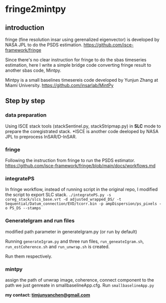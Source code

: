 # fringe2mintpy 


## introduction 
fringe (fine resolution insar using gerenalized eigenvector) is developed by NASA JPL to do the PSDS estimation. 
https://github.com/isce-framework/fringe

Since there's no clear instruction for fringe to do the sbas timeseries estimation, here I write a simple bridge code converting fringe result to another sbas code, Mintpy.

Mintpy is a small baselines timesereis code developed by Yunjun Zhang at Miami University. 
https://github.com/insarlab/MintPy




## Step by step
### data preparation 
Using ISCE stack tools (stackSentinel.py, stackStripmap.py) in **SLC** mode to prepare the coregistrated stack.
*ISCE is another code deeloped by NASA JPL to preprocess InSAR/D-InSAR.

### fringe
Following the instruction from fringe to run the PSDS estimator.
https://github.com/isce-framework/fringe/blob/main/docs/workflows.md

### integratePS
In fringe workflow, instead of running script in the original repo, I modified the script to export SLC stack. 
`./integratePS.py -s coreg_stack/slcs_base.vrt -d adjusted_wrapped_DS/ -t Sequential/Datum_connection/EVD/tcorr.bin -p ampDispersion/ps_pixels -o PS_DS --stamps`  

### GenerateIgram and run files
modified path parameter in generateIgram.py (or run by default)

Running `generateIgram.py` and three run files, `run_geneateIgram.sh`, `run_estCoherence.sh` and `run_unwrap.sh` is created. 

Run them respectively.

### mintpy 
assign the path of unwrap image, coherence, connect component to the path we just genreate in smallbaselineApp.cfg.
Run `smallbaselineApp.py` 



**my contact: timjunyanchen@gmail.com**